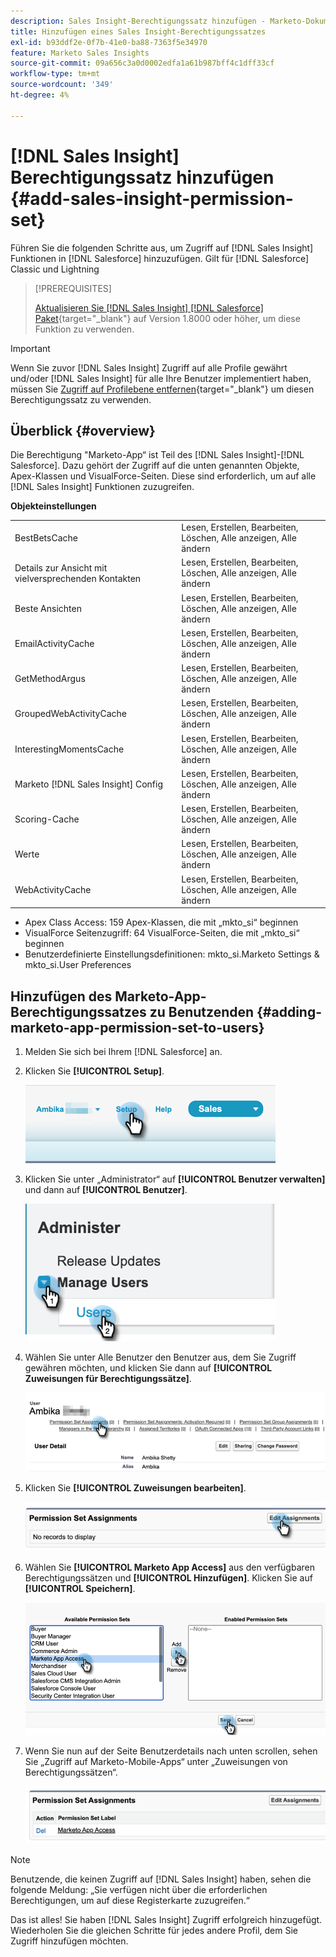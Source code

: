 ```yaml
---
description: Sales Insight-Berechtigungssatz hinzufügen - Marketo-Dokumente - Produktdokumentation
title: Hinzufügen eines Sales Insight-Berechtigungssatzes
exl-id: b93ddf2e-0f7b-41e0-ba88-7363f5e34970
feature: Marketo Sales Insights
source-git-commit: 09a656c3a0d0002edfa1a61b987bff4c1dff33cf
workflow-type: tm+mt
source-wordcount: '349'
ht-degree: 4%

---
```


# [!DNL Sales Insight] Berechtigungssatz hinzufügen {#add-sales-insight-permission-set}

Führen Sie die folgenden Schritte aus, um Zugriff auf [!DNL Sales Insight] Funktionen in [!DNL Salesforce] hinzuzufügen. Gilt für [!DNL Salesforce] Classic und Lightning

>[!PREREQUISITES]
>
>[Aktualisieren Sie  [!DNL Sales Insight] [!DNL Salesforce] Paket](/help/marketo/product-docs/marketo-sales-insight/msi-for-salesforce/upgrading/upgrading-your-msi-package.md){target="_blank"} auf Version 1.8000 oder höher, um diese Funktion zu verwenden.

>[!IMPORTANT]
>
>Wenn Sie zuvor [!DNL Sales Insight] Zugriff auf alle Profile gewährt und/oder [!DNL Sales Insight] für alle Ihre Benutzer implementiert haben, müssen Sie [Zugriff auf Profilebene entfernen](/help/marketo/product-docs/marketo-sales-insight/msi-for-salesforce/configuration/remove-sales-insight-access.md){target="_blank"} um diesen Berechtigungssatz zu verwenden.

## Überblick {#overview}

Die Berechtigung &quot;Marketo-App“ ist Teil des [!DNL Sales Insight]-[!DNL Salesforce]. Dazu gehört der Zugriff auf die unten genannten Objekte, Apex-Klassen und VisualForce-Seiten. Diese sind erforderlich, um auf alle [!DNL Sales Insight] Funktionen zuzugreifen.

**Objekteinstellungen**

<table>
 <tbody>
 <tr>
   <td>BestBetsCache</td>
   <td>Lesen, Erstellen, Bearbeiten, Löschen, Alle anzeigen, Alle ändern</td>
  </tr>
  <tr>
   <td>Details zur Ansicht mit vielversprechenden Kontakten</td>
   <td>Lesen, Erstellen, Bearbeiten, Löschen, Alle anzeigen, Alle ändern</td>
  </tr>
  <tr>
   <td>Beste Ansichten</td>
   <td>Lesen, Erstellen, Bearbeiten, Löschen, Alle anzeigen, Alle ändern</td>
  </tr>
  <tr>
   <td>EmailActivityCache</td>
   <td>Lesen, Erstellen, Bearbeiten, Löschen, Alle anzeigen, Alle ändern</td>
  </tr>
  <tr>
   <td>GetMethodArgus</td>
   <td>Lesen, Erstellen, Bearbeiten, Löschen, Alle anzeigen, Alle ändern</td>
  </tr>
  <tr>
   <td>GroupedWebActivityCache</td>
   <td>Lesen, Erstellen, Bearbeiten, Löschen, Alle anzeigen, Alle ändern</td>
  </tr>
  <tr>
   <td>InterestingMomentsCache</td>
   <td>Lesen, Erstellen, Bearbeiten, Löschen, Alle anzeigen, Alle ändern</td>
  </tr>
  <tr>
   <td>Marketo [!DNL Sales Insight] Config</td>
   <td>Lesen, Erstellen, Bearbeiten, Löschen, Alle anzeigen, Alle ändern</td>
  </tr>
  <tr>
   <td>Scoring-Cache</td>
   <td>Lesen, Erstellen, Bearbeiten, Löschen, Alle anzeigen, Alle ändern</td>
  </tr>
  <tr>
   <td>Werte</td>
   <td>Lesen, Erstellen, Bearbeiten, Löschen, Alle anzeigen, Alle ändern</td>
  </tr>
  <tr>
   <td>WebActivityCache</td>
   <td>Lesen, Erstellen, Bearbeiten, Löschen, Alle anzeigen, Alle ändern</td>
  </tr>
 </tbody>
</table>

* Apex Class Access: 159 Apex-Klassen, die mit „mkto_si“ beginnen
* VisualForce Seitenzugriff: 64 VisualForce-Seiten, die mit „mkto_si“ beginnen
* Benutzerdefinierte Einstellungsdefinitionen: mkto_si.Marketo Settings &amp; mkto_si.User Preferences

## Hinzufügen des Marketo-App-Berechtigungssatzes zu Benutzenden {#adding-marketo-app-permission-set-to-users}

1. Melden Sie sich bei Ihrem [!DNL Salesforce] an.

1. Klicken Sie **[!UICONTROL Setup]**.

   ![](assets/add-sales-insight-permission-set-1.png)

1. Klicken Sie unter „Administrator“ auf **[!UICONTROL Benutzer verwalten]** und dann auf **[!UICONTROL Benutzer]**.

   ![](assets/add-sales-insight-permission-set-2.png)

1. Wählen Sie unter Alle Benutzer den Benutzer aus, dem Sie Zugriff gewähren möchten, und klicken Sie dann auf **[!UICONTROL Zuweisungen für Berechtigungssätze]**.

   ![](assets/add-sales-insight-permission-set-3.png)

1. Klicken Sie **[!UICONTROL Zuweisungen bearbeiten]**.

   ![](assets/add-sales-insight-permission-set-4.png)

1. Wählen Sie **[!UICONTROL Marketo App Access]** aus den verfügbaren Berechtigungssätzen und **[!UICONTROL Hinzufügen]**. Klicken Sie auf **[!UICONTROL Speichern]**.

   ![](assets/add-sales-insight-permission-set-5.png)

1. Wenn Sie nun auf der Seite Benutzerdetails nach unten scrollen, sehen Sie „Zugriff auf Marketo-Mobile-Apps“ unter „Zuweisungen von Berechtigungssätzen“.

   ![](assets/add-sales-insight-permission-set-6.png)

>[!NOTE]
>
>Benutzende, die keinen Zugriff auf [!DNL Sales Insight] haben, sehen die folgende Meldung: „Sie verfügen nicht über die erforderlichen Berechtigungen, um auf diese Registerkarte zuzugreifen.“

Das ist alles! Sie haben [!DNL Sales Insight] Zugriff erfolgreich hinzugefügt. Wiederholen Sie die gleichen Schritte für jedes andere Profil, dem Sie Zugriff hinzufügen möchten.
